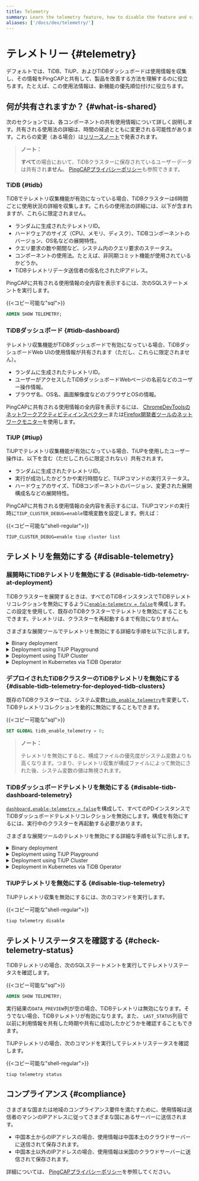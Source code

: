 ```yaml
---
title: Telemetry
summary: Learn the telemetry feature, how to disable the feature and view its status.
aliases: ['/docs/dev/telemetry/']
---
```


# テレメトリー {#telemetry}

デフォルトでは、TiDB、TiUP、およびTiDBダッシュボードは使用情報を収集し、その情報をPingCAPと共有して、製品を改善する方法を理解するのに役立ちます。たとえば、この使用法情報は、新機能の優先順位付けに役立ちます。

## 何が共有されますか？ {#what-is-shared}

次のセクションでは、各コンポーネントの共有使用情報について詳しく説明します。共有される使用法の詳細は、時間の経過とともに変更される可能性があります。これらの変更（ある場合）は[リリースノート](/releases/release-notes.md)で発表されます。

> <strong>ノート：</strong>
>
> <strong>すべて</strong>の場合において、TiDBクラスターに保存されているユーザーデータは共有され<strong>ません</strong>。 [PingCAPプライバシーポリシー](https://pingcap.com/privacy-policy)も参照できます。

### TiDB {#tidb}

TiDBでテレメトリ収集機能が有効になっている場合、TiDBクラスターは6時間ごとに使用状況の詳細を収集します。これらの使用法の詳細には、以下が含まれますが、これらに限定されません。

-   ランダムに生成されたテレメトリID。
-   ハードウェアのサイズ（CPU、メモリ、ディスク）、TiDBコンポーネントのバージョン、OS名などの展開特性。
-   クエリ要求の数や期間など、システム内のクエリ要求のステータス。
-   コンポーネントの使用法。たとえば、非同期コミット機能が使用されているかどうか。
-   TiDBテレメトリデータ送信者の仮名化されたIPアドレス。

PingCAPに共有される使用情報の全内容を表示するには、次のSQLステートメントを実行します。

{{&lt;コピー可能な&quot;sql&quot;&gt;}}

```sql
ADMIN SHOW TELEMETRY;
```

### TiDBダッシュボード {#tidb-dashboard}

テレメトリ収集機能がTiDBダッシュボードで有効になっている場合、TiDBダッシュボードWeb UIの使用情報が共有されます（ただし、これらに限定されません）。

-   ランダムに生成されたテレメトリID。
-   ユーザーがアクセスしたTiDBダッシュボードWebページの名前などのユーザー操作情報。
-   ブラウザ名、OS名、画面解像度などのブラウザとOSの情報。

PingCAPに共有される使用情報の全内容を表示するには、 [ChromeDevToolsのネットワークアクティビティインスペクター](https://developers.google.com/web/tools/chrome-devtools/network)または[Firefox開発者ツールのネットワークモニター](https://developer.mozilla.org/en-US/docs/Tools/Network_Monitor)を使用します。

### TiUP {#tiup}

TiUPでテレメトリ収集機能が有効になっている場合、TiUPを使用したユーザー操作は、以下を含む（ただしこれらに限定されない）共有されます。

-   ランダムに生成されたテレメトリID。
-   実行が成功したかどうかや実行時間など、TiUPコマンドの実行ステータス。
-   ハードウェアのサイズ、TiDBコンポーネントのバージョン、変更された展開構成名などの展開特性。

PingCAPに共有される使用情報の全内容を表示するには、TiUPコマンドの実行時に`TIUP_CLUSTER_DEBUG=enable`環境変数を設定します。例えば：

{{&lt;コピー可能な&quot;shell-regular&quot;&gt;}}

```shell
TIUP_CLUSTER_DEBUG=enable tiup cluster list
```

## テレメトリを無効にする {#disable-telemetry}

### 展開時にTiDBテレメトリを無効にする {#disable-tidb-telemetry-at-deployment}

TiDBクラスターを展開するときは、すべてのTiDBインスタンスでTiDBテレメトリコレクションを無効にするように[`enable-telemetry = false`](/tidb-configuration-file.md#enable-telemetry-new-in-v402)を構成します。この設定を使用して、既存のTiDBクラスターでテレメトリを無効にすることもできます。テレメトリは、クラスターを再起動するまで有効になりません。

さまざまな展開ツールでテレメトリを無効にする詳細な手順を以下に示します。

<details>
  <summary>Binary deployment</summary>

次の内容で構成ファイル`tidb_config.toml`を作成します。

{{&lt;コピー可能&quot;&quot;&gt;}}

```toml
enable-telemetry = false
```

上記の構成ファイルを有効にするには、TiDBを起動するときに`--config=tidb_config.toml`のコマンドラインパラメーターを指定します。

詳細については、 [TiDB構成オプション](/command-line-flags-for-tidb-configuration.md#--config)と[TiDB構成ファイル](/tidb-configuration-file.md#enable-telemetry-new-in-v402)を参照してください。

</details>

<details>
  <summary>Deployment using TiUP Playground</summary>

次の内容で構成ファイル`tidb_config.toml`を作成します。

{{&lt;コピー可能&quot;&quot;&gt;}}

```toml
enable-telemetry = false
```

TiUP Playgroundを起動するときは、上記の構成ファイルの`--db.config tidb_config.toml`コマンドラインパラメーターを指定して有効にします。例えば：

{{&lt;コピー可能な&quot;shell-regular&quot;&gt;}}

```shell
tiup playground --db.config tidb_config.toml
```

詳細については、 [ローカルTiDBクラスターをすばやく展開する](/tiup/tiup-playground.md)を参照してください。

</details>

<details>
  <summary>Deployment using TiUP Cluster</summary>

デプロイメントトポロジファイル`topology.yaml`を変更して、次のコンテンツを追加します。

{{&lt;コピー可能&quot;&quot;&gt;}}

```yaml
server_configs:
  tidb:
    enable-telemetry: false
```

</details>

<details>
  <summary>Deployment in Kubernetes via TiDB Operator</summary>

`tidb-cluster.yaml`分の`spec.tidb.config.enable-telemetry: false`またはTidbClusterカスタムリソースを構成します。

詳細については、 [TiDBOperatorをKubernetesにデプロイする](https://docs.pingcap.com/tidb-in-kubernetes/stable/deploy-tidb-operator)を参照してください。

> <strong>ノート：</strong>
>
> この構成アイテムを有効にするには、TiDBオペレーターv1.1.3以降が必要です。

</details>

### デプロイされたTiDBクラスターのTiDBテレメトリを無効にする {#disable-tidb-telemetry-for-deployed-tidb-clusters}

既存のTiDBクラスターでは、システム変数[`tidb_enable_telemetry`](/system-variables.md#tidb_enable_telemetry-new-in-v402)を変更して、TiDBテレメトリコレクションを動的に無効にすることもできます。

{{&lt;コピー可能な&quot;sql&quot;&gt;}}

```sql
SET GLOBAL tidb_enable_telemetry = 0;
```

> <strong>ノート：</strong>
>
> テレメトリを無効にすると、構成ファイルの優先度がシステム変数よりも高くなります。つまり、テレメトリ収集が構成ファイルによって無効にされた後、システム変数の値は無視されます。

### TiDBダッシュボードテレメトリを無効にする {#disable-tidb-dashboard-telemetry}

[`dashboard.enable-telemetry = false`](/pd-configuration-file.md#enable-telemetry)を構成して、すべてのPDインスタンスでTiDBダッシュボードテレメトリコレクションを無効にします。構成を有効にするには、実行中のクラスターを再起動する必要があります。

さまざまな展開ツールのテレメトリを無効にする詳細な手順を以下に示します。

<details>
  <summary>Binary deployment</summary>

次の内容で構成ファイル`pd_config.toml`を作成します。

{{&lt;コピー可能&quot;&quot;&gt;}}

```toml
[dashboard]
enable-telemetry = false
```

PDを開始するときに、 `--config=pd_config.toml`のコマンドラインパラメータを指定して有効にします。

詳細については、 [PD構成フラグ](/command-line-flags-for-pd-configuration.md#--config)と[PD構成ファイル](/pd-configuration-file.md#enable-telemetry)を参照してください。

</details>

<details>
  <summary>Deployment using TiUP Playground</summary>

次の内容で構成ファイル`pd_config.toml`を作成します。

{{&lt;コピー可能&quot;&quot;&gt;}}

```toml
[dashboard]
enable-telemetry = false
```

TiUP Playgroundを起動するときに、有効にする`--pd.config pd_config.toml`のコマンドラインパラメーターを指定します。次に例を示します。

{{&lt;コピー可能な&quot;shell-regular&quot;&gt;}}

```shell
tiup playground --pd.config pd_config.toml
```

詳細については、 [ローカルTiDBクラスターをすばやく展開する](/tiup/tiup-playground.md)を参照してください。

</details>

<details>
  <summary>Deployment using TiUP Cluster</summary>

デプロイメントトポロジファイル`topology.yaml`を変更して、次のコンテンツを追加します。

{{&lt;コピー可能&quot;&quot;&gt;}}

```yaml
server_configs:
  pd:
    dashboard.enable-telemetry: false
```

</details>

<details>
  <summary>Deployment in Kubernetes via TiDB Operator</summary>

`tidb-cluster.yaml`分の`spec.pd.config.dashboard.enable-telemetry: false`またはTidbClusterカスタムリソースを構成します。

詳細については、 [TiDBOperatorをKubernetesにデプロイする](https://docs.pingcap.com/tidb-in-kubernetes/stable/deploy-tidb-operator)を参照してください。

> <strong>ノート：</strong>
>
> この構成アイテムを有効にするには、TiDBオペレーターv1.1.3以降が必要です。

</details>

### TiUPテレメトリを無効にする {#disable-tiup-telemetry}

TiUPテレメトリ収集を無効にするには、次のコマンドを実行します。

{{&lt;コピー可能な&quot;shell-regular&quot;&gt;}}

```shell
tiup telemetry disable
```

## テレメトリステータスを確認する {#check-telemetry-status}

TiDBテレメトリの場合、次のSQLステートメントを実行してテレメトリステータスを確認します。

{{&lt;コピー可能な&quot;sql&quot;&gt;}}

```sql
ADMIN SHOW TELEMETRY;
```

実行結果の`DATA_PREVIEW`列が空の場合、TiDBテレメトリは無効になります。そうでない場合、TiDBテレメトリが有効になります。また、 `LAST_STATUS`列目で以前に利用情報を共有した時期や共有に成功したかどうかを確認することもできます。

TiUPテレメトリの場合、次のコマンドを実行してテレメトリステータスを確認します。

{{&lt;コピー可能な&quot;shell-regular&quot;&gt;}}

```shell
tiup telemetry status
```

## コンプライアンス {#compliance}

さまざまな国または地域のコンプライアンス要件を満たすために、使用情報は送信者のマシンのIPアドレスに従ってさまざまな国にあるサーバーに送信されます。

-   中国本土からのIPアドレスの場合、使用情報は中国本土のクラウドサーバーに送信されて保存されます。
-   中国本土以外のIPアドレスの場合、使用情報は米国のクラウドサーバーに送信されて保存されます。

詳細については、 [PingCAPプライバシーポリシー](https://en.pingcap.com/privacy-policy/)を参照してください。
